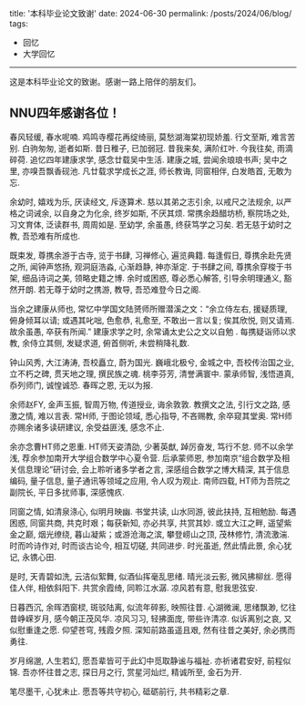 title: '本科毕业论文致谢'
date: 2024-06-30
permalink: /posts/2024/06/blog/
tags:
  - 回忆
  - 大学回忆
---

这是本科毕业论文的致谢。感谢一路上陪伴的朋友们。

NNU四年感谢各位！
-----

春风轻缓, 春水呢喃. 鸡鸣寺樱花再绽绮丽, 莫愁湖海棠初现娇羞. 行文至斯, 难言苦别. 白驹匆匆, 逝者如斯. 昔日稚子, 已加弱冠. 昔我来矣, 满阶红叶. 今我往矣, 雨滴碎荷. 追忆四年建康求学, 感念廿载吴中生活. 建康之城, 尝闻余琅琅书声; 吴中之里, 亦嗅吾飘香砚池. 凡廿载求学成长之涯, 师长教诲, 同窗相伴, 白发皓首, 无敢为忘. 

余幼时, 嬉戏为乐, 厌读经文, 斥逐算术. 慈以其弟之志引余, 以戒尺之法规余, 以严格之词诫余, 以自身之为化余, 终岁如斯, 不厌其烦. 常携余趋醋坊桥, 察院场之处, 习文育体, 泛读群书, 周周如是. 至幼学, 余虽愚, 终获笃学之习矣. 若无慈于幼时之教, 吾恐难有所成也. 

既束发, 尊携余游于古寺, 览于书肆, 习禅修心, 遍览典籍. 每逢假日, 尊携余赴先贤之所, 闻钟声悠扬, 观洞庭浩淼, 心渐趋静, 神亦渐定. 于书肆之间, 尊携余穿梭于书架, 细品诗词之美, 领略史籍之博. 余时或困惑, 尊必悉心解答, 引导余明理通义, 豁然开朗. 若无尊于幼时之携游, 教导, 吾恐难登今日之阁. 

当余之建康从师也, 常忆中学国文陆赟师所赠潜溪之文：“余立侍左右, 援疑质理, 俯身倾耳以请; 或遇其叱咄, 色愈恭, 礼愈至, 不敢出一言以复; 俟其欣悦, 则又请焉. 故余虽愚, 卒获有所闻.” 建康求学之时, 余常诵太史公之文以自勉 . 每携疑诣师以求教, 余侍立其侧, 发疑求道, 俯首侧听, 未尝稍降礼数. 

钟山风秀, 大江涛涛, 吾校矗立, 蔚为国光. 巍峨北极兮, 金城之中, 吾校传治国之业, 立不朽之碑, 贯天地之理, 撰民族之魂. 桃李芬芳, 清誉满寰中. 蒙承师智, 浅悟道真, 忝列师门, 诚惶诚恐. 春晖之恩, 无以为报. 

余师赵FY, 金声玉振, 智周万物, 传道授业, 诲余敦敦. 教撰文之法, 引行文之路, 感激之情, 难以言表. 常H师, 于图论领域, 悉心指导, 不吝赐教, 余卒窥其堂奥. 常H师亦赐余诸多读研建议, 余受益匪浅, 感念不止. 

余亦念曹HT师之恩重. HT师天姿清劭, 少著英猷, 踔厉奋发, 笃行不怠. 师不以余学浅, 荐余参加南开大学组合数学中心夏令营. 后承蒙师恩, 参加南京“组合数学及相关信息理论”研讨会, 会上聆听诸多学者之言, 深感组合数学之博大精深, 其于信息编码, 量子信息, 量子通讯等领域之应用, 令人叹为观止. 南师四载, HT师为吾院之副院长, 平日多扰师事, 深感愧疚. 

同窗之情, 如清泉涤心, 似明月映幽. 书堂共读, 山水同游, 彼此扶持, 互相勉励. 每遇困惑, 同窗共商, 共克时艰；每获新知, 亦必共享, 共赏其妙. 或立大江之畔, 遥望紫金之巅, 烟光缭绕, 暮山凝紫；或游沧海之滨, 攀登崂山之顶, 茂林修竹, 清流激湍. 时而吟诗作对, 时而谈古论今, 相互切磋, 共同进步. 时光虽逝, 然此情此景, 余心犹记, 永镌心田. 
    
是时, 天青碧如洗, 云洁似絮舞, 似酒仙挥毫乱思绪. 晴光淡云影, 微风拂柳丝. 愿得佳人伴, 相依斜阳下. 共赏余霞绮, 同聆江水潺. 凉风若有意, 慰我思弦安. 

日暮西沉, 余晖洒窗棂, 斑驳陆离, 似流年碎影, 映照往昔. 心湖微澜, 思绪飘渺, 忆往昔峥嵘岁月, 感今朝正茂风华. 凉风习习, 轻拂面庞, 带些许清凉. 似诉离别之哀, 又似慰重逢之愿. 仰望苍穹, 残霞夕照. 深知前路虽遥且艰, 然有往昔之美好, 余必携而勇往.

岁月绵邈, 人生若幻, 愿吾辈皆可于此幻中觅取静谧与福祉. 亦祈诸君安好, 前程似锦. 吾亦怀往昔之志, 探日月之行, 赏星河灿烂, 精诚所至, 金石为开. 
    
笔尽墨干, 心犹未止. 愿吾等共守初心, 砥砺前行, 共书精彩之章. 
